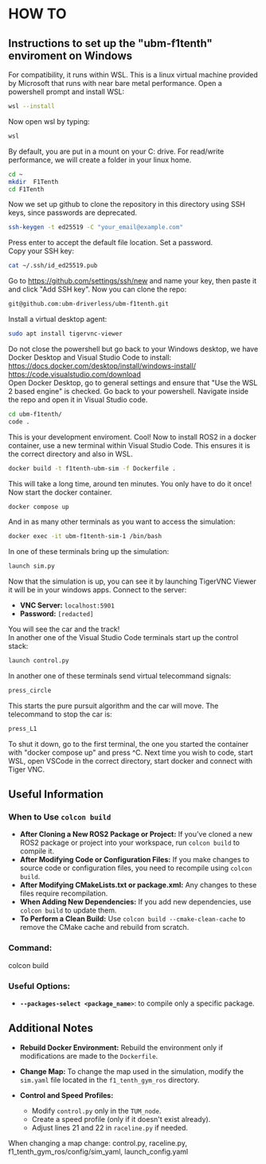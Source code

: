 # HOW TO
## Instructions to set up the "ubm-f1tenth" enviroment on Windows
For compatibility, it runs within WSL. This is a linux virtual machine provided by Microsoft that runs with near bare metal performance.
Open a powershell prompt and install WSL:
```bash
wsl --install
```
Now open wsl by typing:
```bash
wsl
```
By default, you are put in a mount on your C: drive. For read/write performance, we will create a folder in your linux home.
```bash
cd ~
mkdir  F1Tenth
cd F1Tenth
```
Now we set up github to clone the repository in this directory using SSH keys, since passwords are deprecated.
```bash
ssh-keygen -t ed25519 -C "your_email@example.com"
```
Press enter to accept the default file location.
Set a password.  
Copy your SSH key:
```bash
cat ~/.ssh/id_ed25519.pub
```
Go to https://github.com/settings/ssh/new and name your key, then paste it and click "Add SSH key".
Now you can clone the repo:
```bash
git@github.com:ubm-driverless/ubm-f1tenth.git
```
Install a virtual desktop agent:
```bash
sudo apt install tigervnc-viewer
```
Do not close the powershell but go back to your Windows desktop, we have Docker Desktop and Visual Studio Code to install:
https://docs.docker.com/desktop/install/windows-install/   
https://code.visualstudio.com/download  
Open Docker Desktop, go to general settings and ensure that "Use the WSL 2 based engine" is checked. Go back to your powershell.
Navigate inside the repo and open it in Visual Studio code.
```bash
cd ubm-f1tenth/
code .
```
This is your development enviroment. Cool! Now to install ROS2 in a docker container, use a new terminal within Visual Studio Code. This ensures it is the correct directory and also in WSL.
```bash
docker build -t f1tenth-ubm-sim -f Dockerfile .
```
This will take a long time, around ten minutes. You only have to do it once! Now start the docker container.
```bash
docker compose up
```
And in as many other terminals as you want to access the simulation: 
```bash
docker exec -it ubm-f1tenth-sim-1 /bin/bash
```
In one of these terminals bring up the simulation:
```bash
launch sim.py
```
Now that the simulation is up, you can see it by launching TigerVNC Viewer it will be in your windows apps.
Connect to the server:
- **VNC Server:** `localhost:5901`
- **Password:** `[redacted]`  

You will see the car and the track!  
In another one of the Visual Studio Code terminals start up the control stack:
```bash
launch control.py
```
In another one of these terminals send virtual telecommand signals:
```bash
press_circle
```
This starts the pure pursuit algorithm and the car will move. The telecommand to stop the car is:
```bash
press_L1
```
To shut it down, go to the first terminal, the one you started the container with "docker compose up" and press ^C.
Next time you wish to code, start WSL, open VSCode in the correct directory, start docker and connect with Tiger VNC.

## Useful Information

### When to Use `colcon build`
- **After Cloning a New ROS2 Package or Project:** If you’ve cloned a new ROS2 package or project into your workspace, run `colcon build` to compile it.
- **After Modifying Code or Configuration Files:** If you make changes to source code or configuration files, you need to recompile using `colcon build`.
- **After Modifying CMakeLists.txt or package.xml:** Any changes to these files require recompilation.
- **When Adding New Dependencies:** If you add new dependencies, use `colcon build` to update them.
- **To Perform a Clean Build:** Use `colcon build --cmake-clean-cache` to remove the CMake cache and rebuild from scratch.

### Command:

colcon build

### Useful Options:
- **`--packages-select <package_name>`**: to compile only a specific package.

## Additional Notes

- **Rebuild Docker Environment:** Rebuild the environment only if modifications are made to the `Dockerfile`.
  
- **Change Map:** To change the map used in the simulation, modify the `sim.yaml` file located in the `f1_tenth_gym_ros` directory.

- **Control and Speed Profiles:** 
  - Modify `control.py` only in the `TUM_node`.
  - Create a speed profile (only if it doesn't exist already).
  - Adjust lines 21 and 22 in `raceline.py` if needed.


When changing a map change: control.py, raceline.py, f1_tenth_gym_ros/config/sim_yaml, launch_config.yaml